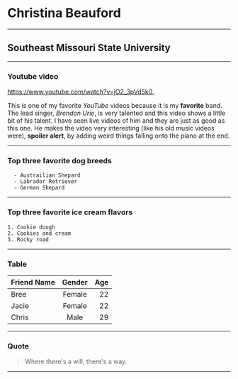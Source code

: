 # Christina Beauford
___

## Southeast Missouri State University
___

### Youtube video
   <https://www.youtube.com/watch?v=jO2_3pVd5k0.> 
   
This is one of my favorite *YouTube* videos because it is my **favorite** band. The lead singer, *Brendon Urie*, is very talented and this video shows a little bit of his talent. I have seen live videos of him and they are just as good as this one. He makes the video very interesting (like his old music videos were), **spoiler alert**, by adding weird things falling onto the piano at the end. 

___

### Top three favorite dog breeds
      - Austrailian Shepard
      - Labrador Retriever
      - German Shepard
___

### Top three favorite ice cream flavors
    1. Cookie dough
    2. Cookies and cream
    3. Rocky road
___

### Table
|Friend Name  | Gender   | Age  |
| :---------- | :------: | ---: |
| Bree        | Female   | 22   |
| Jacie       | Female   | 22   |
| Chris       | Male     | 29   |
___

### Quote
> Where there's a will, there's a way.
>

___

